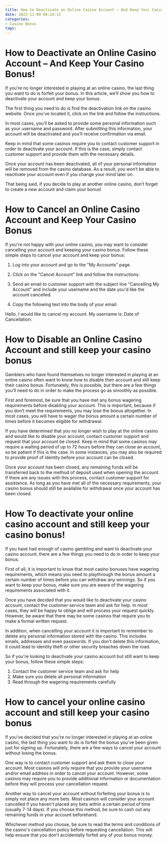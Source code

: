 ```yaml
---
title: How to Deactivate an Online Casino Account – And Keep Your Casino Bonus!
date: 2022-11-09 00:24:13
categories:
- Casino Bonus
tags:
---
```



# How to Deactivate an Online Casino Account – And Keep Your Casino Bonus!

If you’re no longer interested in playing at an online casino, the last thing you want to do is forfeit your bonus. In this article, we’ll show you how to deactivate your account and keep your bonus.

The first thing you need to do is find the deactivation link on the casino website. Once you’ve located it, click on the link and follow the instructions.

In most cases, you’ll be asked to provide some personal information such as your username and password. After submitting this information, your account will be deactivated and you’ll receive confirmation via email.

Keep in mind that some casinos require you to contact customer support in order to deactivate your account. If this is the case, simply contact customer support and provide them with the necessary details.

Once your account has been deactivated, all of your personal information will be removed from the casino database. As a result, you won’t be able to reactivate your account even if you change your mind later on.

That being said, if you decide to play at another online casino, don’t forget to create a new account and claim your bonus!

# How to Cancel an Online Casino Account and Keep Your Casino Bonus

If you're not happy with your online casino, you may want to consider cancelling your account and keeping your casino bonus. Follow these simple steps to cancel your account and keep your bonus:

1) Log into your account and go to the "My Accounts" page.

2) Click on the "Cancel Account" link and follow the instructions.

3) Send an email to customer support with the subject line "Cancelling My Account" and include your username and the date you'd like the account cancelled.

4) Copy the following text into the body of your email:

Hello, 
I would like to cancel my account.   My username is:   Date of Cancellation: 

# How to Disable an Online Casino Account and still keep your casino bonus 

Gamblers who have found themselves no longer interested in playing at an online casino often want to know how to disable their account and still keep their casino bonus. Fortunately, this is possible, but there are a few things you’ll need to do in order to make the process go as smoothly as possible. 

First and foremost, be sure that you have met any bonus wagering requirements before disabling your account. This is important, because if you don’t meet the requirements, you may lose the bonus altogether. In most cases, you will have to wager the bonus amount a certain number of times before it becomes eligible for withdrawal. 

If you have determined that you no longer wish to play at the online casino and would like to disable your account, contact customer support and request that your account be closed. Keep in mind that some casinos may require a waiting period of up to 72 hours before they can close an account, so be patient if this is the case. In some instances, you may also be required to provide proof of identity before your account can be closed. 

Once your account has been closed, any remaining funds will be transferred back to the method of deposit used when opening the account. If there are any issues with this process, contact customer support for assistance. As long as you have met all of the necessary requirements, your casino bonus should still be available for withdrawal once your account has been closed.

#  How To deactivate your online casino account and still keep your casino bonus!

If you have had enough of casino gambling and want to deactivate your casino account, there are a few things you need to do in order to keep your bonus.

First of all, it is important to know that most casino bonuses have wagering requirements, which means you need to playthrough the bonus amount a certain number of times before you can withdraw any winnings. So if you want to keep your bonus, make sure you are aware of the wagering requirements associated with it.

Once you have decided that you would like to deactivate your casino account, contact the customer service team and ask for help. In most cases, they will be happy to oblige and will process your request quickly. However, be aware that there may be some casinos that require you to make a formal written request.

In addition, when cancelling your account it is important to remember to delete any personal information stored with the casino. This includes emails, addresses and even passwords. If you don't delete this information, it could lead to identity theft or other security breaches down the road.

So if you're looking to deactivate your casino account but still want to keep your bonus, follow these simple steps: 
1) Contact the customer service team and ask for help 
2) Make sure you delete all personal information 
3) Read through the wagering requirements carefully

#  How to cancel your online casino account and still keep your casino bonus

If you've decided that you're no longer interested in playing at an online casino, the last thing you want to do is forfeit the bonus you've been given just for signing up. Fortunately, there are a few ways to cancel your account without losing the bonus.

 One way is to contact customer support and ask them to close your account. Most casinos will only require that you provide your username and/or email address in order to cancel your account. However, some casinos may require you to provide additional information or documentation before they will process your cancellation request.

Another way to cancel your account without forfeiting your bonus is to simply not place any more bets. Most casinos will consider your account cancelled if you haven't placed any bets within a certain period of time (usually 7-14 days). If you choose this method, be sure to cash out any remaining funds in your account beforehand.

Whichever method you choose, be sure to read the terms and conditions of the casino's cancellation policy before requesting cancellation. This will help ensure that you don't accidentally forfeit any of your bonus money.